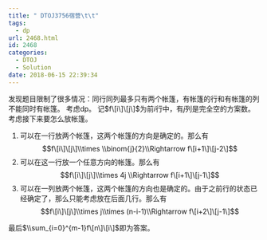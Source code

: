 ```yaml
---
title: " DTOJ3756宿营\t\t"
tags:
  - dp
url: 2468.html
id: 2468
categories:
  - DTOJ
  - Solution
date: 2018-06-15 22:39:34
---
```


发现题目限制了很多情况：同行同列最多只有两个帐篷，有帐篷的行和有帐篷的列不能同时有帐篷。 考虑dp。 记$f\[i\]\[j\]$为前$i$行中，有$j$列是完全空的方案数。 考虑接下来要怎么放帐篷。

1.  可以在一行放两个帐篷，这两个帐篷的方向是确定的。那么有$$f\[i\]\[j\]\\times \\binom{j}{2}\\Rightarrow f\[i+1\]\[j-2\]$$
2.  可以在这一行放一个任意方向的帐篷。那么有$$f\[i\]\[j\]\\times 4j \\Rightarrow f\[i+1\]\[j-1\]$$
3.  可以在一列放两个帐篷，这两个帐篷的方向也是确定的。由于之前行的状态已经确定了，那么只能考虑放在后面几行。那么有$$f\[i\]\[j\]\\times j\\times (n-i-1)\\Rightarrow f\[i+2\]\[j-1\]$$

最后$\\sum_{i=0}^{m-1}f\[n\]\[i\]$即为答案。